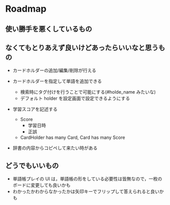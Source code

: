 # Roadmap

## 使い勝手を悪くしているもの

## なくてもとりあえず良いけどあったらいいなと思うもの

- カードホルダーの追加/編集/削除が行える
- カードホルダーを指定して単語を追加できる
  - 検索時にタグ付けを行うことで可能にする(#holde_name みたいな)
  - デフォルト holder を設定画面で設定できるようにする

- 学習スコアを記述する
  - Score
    - 学習日時
    - 正誤
  - CardHolder has many Card, Card has many Score

- 辞書の内容からコピペして来たい時がある

## どうでもいいもの

- 単語帳プレイの UI は，単語帳の形をしている必要性は皆無なので，一枚のボードに変更しても良いかも
- わかったかわからなかったかは矢印キーでフリップして答えられると良いかも
